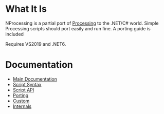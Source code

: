 
# What It Is
NProcessing is a partial port of [Processing](https://processing.org/) to the .NET/C# world.
Simple Processing scripts should port easily and run fine. A porting guide is included

Requires VS2019 and .NET6.


# Documentation

- [Main Documentation](DocFiles/NProcessing.md)
- [Script Syntax](DocFiles/ScriptSyntax.md)
- [Script API](DocFiles/ScriptApi.md)
- [Porting](DocFiles/Porting.md)
- [Custom](DocFiles/Custom.md)
- [Internals](DocFiles/Internals.md)

